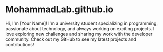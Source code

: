 # MohammadLab.github.io
Hi, I'm [Your Name]! I'm a university student specializing in programming, passionate about technology, and always working on exciting projects. I love exploring new challenges and sharing my work with the developer community. Check out my GitHub to see my latest projects and contributions!
